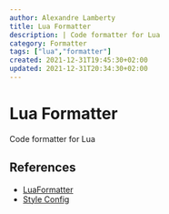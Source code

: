 ```yaml
---
author: Alexandre Lamberty
title: Lua Formatter 
description: | Code formatter for Lua
category: Formatter
tags: ["lua","formatter"]
created: 2021-12-31T19:45:30+02:00
updated: 2021-12-31T20:34:30+02:00
---
```

# Lua Formatter

Code formatter for Lua

## References

- [LuaFormatter](https://github.com/Koihik/LuaFormatter)
- [Style Config](https://github.com/Koihik/LuaFormatter/blob/master/docs/Style-Config.md)


